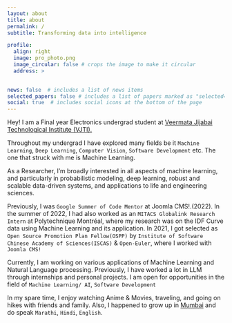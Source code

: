 ```yaml
---
layout: about
title: about
permalink: /
subtitle: Transforming data into intelligence

profile:
  align: right
  image: pro_photo.png
  image_circular: false # crops the image to make it circular
  address: >
    

news: false  # includes a list of news items
selected_papers: false # includes a list of papers marked as "selected={true}"
social: true  # includes social icons at the bottom of the page
---
```



Hey! I am a Final year Electronics undergrad student at [Veermata Jijabai Technological Institute (VJTI).](https://vjti.ac.in) 

Throughout my undergrad I have explored many fields be it `Machine Learning`, `Deep Learning`, `Computer Vision`, `Software Development` etc. The one that struck with me is Machine Learning.

As a Researcher, I’m broadly interested in all aspects of machine learning, and particularly in probabilistic modeling, deep learning, robust and scalable data-driven systems, and applications to life and engineering sciences.

Previously, I was `Google Summer of Code Mentor` at Joomla CMS!.(2022). In the summer of 2022, I had also worked as an `MITACS Globalink Research Intern` at Polytechnique Montréal, where my research was on the IDF Curve data using Machine Learning and its application. In 2021, I got selected as `Open Source Promotion Plan Fellow(OSPP)` by `Institute of Software Chinese Academy of Sciences(ISCAS)` & `Open-Euler`, where I worked with `Joomla CMS!`  

Currently, I am working on various applications of Machine Learning and Natural Language processing. Previously, I have worked a lot in LLM through internships and personal projects.
I am open for opportunities in the field of `Machine Learning/ AI`, `Software Development`

In my spare time, I enjoy watching Anime & Movies, traveling, and going on hikes with friends and family. Also, I happened to grow up in [Mumbai](https://en.wikipedia.org/wiki/Mumbai) and do speak `Marathi`, `Hindi`, `English`.